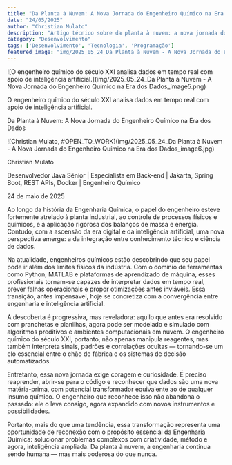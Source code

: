 ```yaml
---
title: "Da Planta à Nuvem: A Nova Jornada do Engenheiro Químico na Era dos Dados"
date: "24/05/2025"
author: "Christian Mulato"
description: "Artigo técnico sobre da planta à nuvem: a nova jornada do engenheiro químico na era dos dados"
category: "Desenvolvimento"
tags: ['Desenvolvimento', 'Tecnologia', 'Programação']
featured_image: "img/2025_05_24_Da Planta à Nuvem - A Nova Jornada do Engenheiro Químico na Era dos Dados_featured.jpg"
---
```


![O engenheiro químico do século XXI analisa dados em tempo real com apoio de inteligência artificial.](img/2025_05_24_Da Planta à Nuvem - A Nova Jornada do Engenheiro Químico na Era dos Dados_image5.png)

O engenheiro químico do século XXI analisa dados em tempo real com apoio de inteligência artificial.

Da Planta à Nuvem: A Nova Jornada do Engenheiro Químico na Era dos Dados

![Christian Mulato, #OPEN_TO_WORK](img/2025_05_24_Da Planta à Nuvem - A Nova Jornada do Engenheiro Químico na Era dos Dados_image6.jpg)

Christian Mulato

Desenvolvedor Java Sênior | Especialista em Back-end | Jakarta, Spring Boot, REST APIs, Docker | Engenheiro Químico

24 de maio de 2025

Ao longo da história da Engenharia Química, o papel do engenheiro esteve fortemente atrelado à planta industrial, ao controle de processos físicos e químicos, e à aplicação rigorosa dos balanços de massa e energia. Contudo, com a ascensão da era digital e da inteligência artificial, uma nova perspectiva emerge: a da integração entre conhecimento técnico e ciência de dados.

Na atualidade, engenheiros químicos estão descobrindo que seu papel pode ir além dos limites físicos da indústria. Com o domínio de ferramentas como Python, MATLAB e plataformas de aprendizado de máquina, esses profissionais tornam-se capazes de interpretar dados em tempo real, prever falhas operacionais e propor otimizações antes inviáveis. Essa transição, antes impensável, hoje se concretiza com a convergência entre engenharia e inteligência artificial.

A descoberta é progressiva, mas reveladora: aquilo que antes era resolvido com pranchetas e planilhas, agora pode ser modelado e simulado com algoritmos preditivos e ambientes computacionais em nuvem. O engenheiro químico do século XXI, portanto, não apenas manipula reagentes, mas também interpreta sinais, padrões e correlações ocultas — tornando-se um elo essencial entre o chão de fábrica e os sistemas de decisão automatizados.

Entretanto, essa nova jornada exige coragem e curiosidade. É preciso reaprender, abrir-se para o código e reconhecer que dados são uma nova matéria-prima, com potencial transformador equivalente ao de qualquer insumo químico. O engenheiro que reconhece isso não abandona o passado: ele o leva consigo, agora expandido com novos instrumentos e possibilidades.

Portanto, mais do que uma tendência, essa transformação representa uma oportunidade de reconexão com o propósito essencial da Engenharia Química: solucionar problemas complexos com criatividade, método e agora, inteligência ampliada. Da planta à nuvem, a engenharia continua sendo humana — mas mais poderosa do que nunca.

